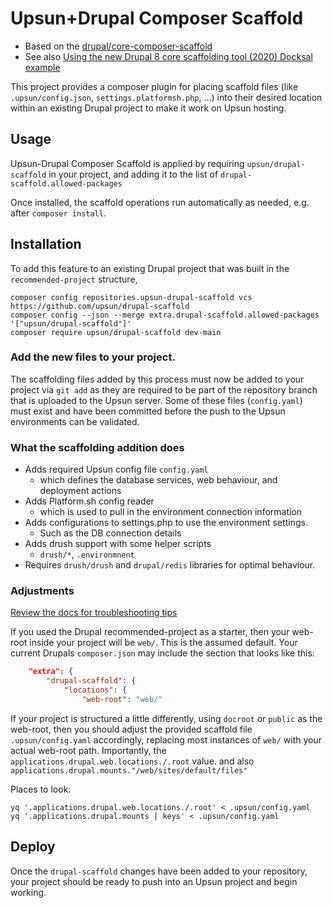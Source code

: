 # Upsun+Drupal Composer Scaffold

* Based on the [drupal/core-composer-scaffold](https://www.drupal.org/docs/develop/using-composer/using-drupals-composer-scaffold)
* See also [Using the new Drupal 8 core scaffolding tool (2020) Docksal example](https://medium.com/@twfahey/using-the-new-d8-core-scaffolding-tool-48cbda9c1cd3)

This project provides a composer plugin for placing scaffold files 
(like `.upsun/config.json`, `settings.platformsh.php`, …) 
into their desired location within an existing Drupal project to make it work on Upsun hosting.

## Usage

Upsun-Drupal Composer Scaffold is applied by requiring `upsun/drupal-scaffold` in your
project, and adding it to the list of `drupal-scaffold.allowed-packages`

Once installed, the scaffold operations run automatically as needed, e.g. after
`composer install`.

## Installation

To add this feature to an existing Drupal project that was built in the `recommended-project` structure, 

```
composer config repositories.upsun-drupal-scaffold vcs https://github.com/upsun/drupal-scaffold
composer config --json --merge extra.drupal-scaffold.allowed-packages '["upsun/drupal-scaffold"]'
composer require upsun/drupal-scaffold dev-main
```

### Add the new files to your project.

The scaffolding files added by this process must now be added to your project via `git add`
as they are required to be part of the repository branch that is uploaded to the Upsun server. 
Some of these files (`config.yaml`) must exist and have been committed before the push to the Upsun environments can be validated.

### What the scaffolding addition does

* Adds required Upsun config file `config.yaml`
  * which defines the database services, web behaviour, and deployment actions
* Adds Platform.sh config reader 
  * which is used to pull in the environment connection information
* Adds configurations to settings.php to use the environment settings.
  * Such as the DB connection details
* Adds drush support with some helper scripts
  * `drush/*`, `.environmnent`
* Requires `drush/drush` and `drupal/redis` libraries for optimal behaviour.

### Adjustments

[Review the docs for troubleshooting tips](https://docs.upsun.com/get-started/here/configure.html#errors-on-first-push)

If you used the Drupal recommended-project as a starter, 
then your web-root inside your project will be `web/`. This is the assumed default.
Your current Drupals `composer.json` may include the section that looks like this:

```json
    "extra": {
        "drupal-scaffold": {
            "locations": {
                "web-root": "web/"
```

If your project is structured a little differently, using `docroot` or `public`
as the web-root, then you should adjust the provided scaffold file 
`.upsun/config.yaml` accordingly, 
replacing most instances of `web/` with your actual web-root path.
Importantly, the `applications.drupal.web.locations./.root` value.
and also `applications.drupal.mounts."/web/sites/default/files"` 

Places to look:

```
yq '.applications.drupal.web.locations./.root' < .upsun/config.yaml
yq '.applications.drupal.mounts | keys' < .upsun/config.yaml
```


## Deploy

Once the `drupal-scaffold` changes have been added to your repository, 
your project should be ready to push into an Upsun project and begin working.